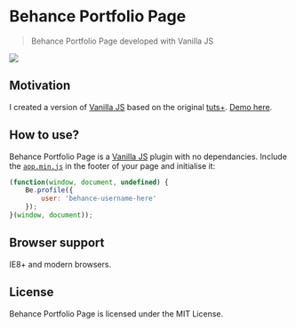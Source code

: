 # Behance Portfolio Page
> Behance Portfolio Page developed with Vanilla JS

![](https://raw.github.com/pinceladasdaweb/Behance-Portfolio-Page/master/screenshot.png)

## Motivation
I created a version of [Vanilla JS](http://vanilla-js.com/) based on the original [tuts+](http://webdesign.tutsplus.com/tutorials/how-to-use-the-behance-api-to-build-a-custom-portfolio-web-page--cms-20884). [Demo here](http://www.pinceladasdaweb.com.br/blog/uploads/behance/).

## How to use?
Behance Portfolio Page is a [Vanilla JS](http://vanilla-js.com/) plugin with no dependancies. Include the [`app.min.js`](assets/js/app.min.js) in the footer of your page and initialise it:

```javascript
(function(window, document, undefined) {
    Be.profile({
        user: 'behance-username-here'
    });
}(window, document));
```

## Browser support
IE8+ and modern browsers.

## License
Behance Portfolio Page is licensed under the MIT License.